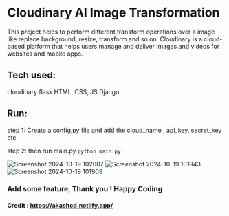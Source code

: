 # Cloudinary AI Image Transformation 

This project helps to perform different transform operations over a image like replace background, resize, transform and so on. Cloudinary is a cloud-based platform that helps users manage and deliver images and videos for websites and mobile apps. 

## Tech used:
cloudinary 
flask
HTML, CSS, JS
Django

## Run:
step 1: Create a config,py file and add the cloud_name , api_key, secret_key etc.

step 2: then run main.py 
` python main.py  `

![Screenshot 2024-10-19 102007](https://github.com/user-attachments/assets/50e05335-def8-4c34-8c6b-3e20b6463797)
![Screenshot 2024-10-19 101943](https://github.com/user-attachments/assets/f79e1716-b640-4043-b50a-1bc394097250)
![Screenshot 2024-10-19 101909](https://github.com/user-attachments/assets/ee4c6429-9848-4008-a531-fb49e3f445f6)


### Add some feature, Thank you ! Happy Coding

#### Credit : https://akashcd.netlify.app/
